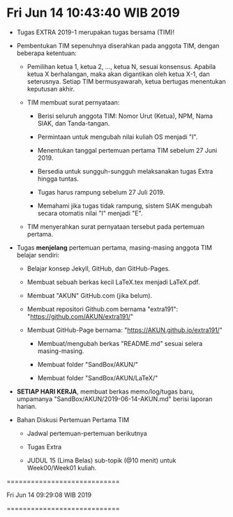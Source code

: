 ---
---

Fri Jun 14 10:43:40 WIB 2019
============================

* Tugas EXTRA 2019-1 merupakan tugas bersama (TIM)!

* Pembentukan TIM sepenuhnya diserahkan pada anggota TIM, dengan beberapa ketentuan:

  * Pemilihan ketua 1, ketua 2, ..., ketua N, sesuai konsensus. 
    Apabila ketua X berhalangan, maka akan digantikan oleh ketua X-1, dan seterusnya. 
    Setiap TIM bermusyawarah, ketua bertugas menentukan keputusan akhir.

  * TIM membuat surat pernyataan:

    * Berisi seluruh anggota TIM: Nomor Urut (Ketua), NPM, Nama SIAK, dan Tanda-tangan.
  
    * Permintaan untuk mengubah nilai kuliah OS menjadi "I".

    * Menentukan tanggal pertemuan pertama TIM sebelum 27 Juni 2019.

    * Bersedia untuk sungguh-sungguh melaksanakan tugas Extra hingga tuntas.

    * Tugas harus rampung sebelum 27 Juli 2019.

    * Memahami jika tugas tidak rampung, sistem SIAK mengubah secara otomatis nilai "I" menjadi "E".

  * TIM menyerahkan surat pernyataan tersebut pada pertemuan pertama.

* Tugas **menjelang** pertemuan pertama, masing-masing anggota TIM belajar sendiri:

  * Belajar konsep Jekyll, GitHub, dan GitHub-Pages.

  * Membuat sebuah berkas kecil LaTeX.tex menjadi LaTeX.pdf.

  * Membuat "AKUN" GitHub.com (jika belum).

  * Membuat repositori Github.com bernama "extra191": "https://github.com/AKUN/extra191/"

  * Membuat GitHub-Page bernama:  "https://AKUN.github.io/extra191/"

    * Membuat/mengubah berkas "README.md" sesuai selera masing-masing.

    * Membuat folder "SandBox/AKUN/"

    * Membuat folder "SandBox/AKUN/LaTeX/"

 * **SETIAP HARI KERJA**, membuat berkas memo/log/tugas baru, umpamanya "SandBox/AKUN/2019-06-14-AKUN.md" berisi laporan harian.

* Bahan Diskusi Pertemuan Pertama TIM

  * Jadwal pertemuan-pertemuan berikutnya

  * Tugas Extra

  * JUDUL 15 (Lima Belas) sub-topik (@10 menit) untuk Week00/Week01 kuliah.


============================

Fri Jun 14 09:29:08 WIB 2019

============================

